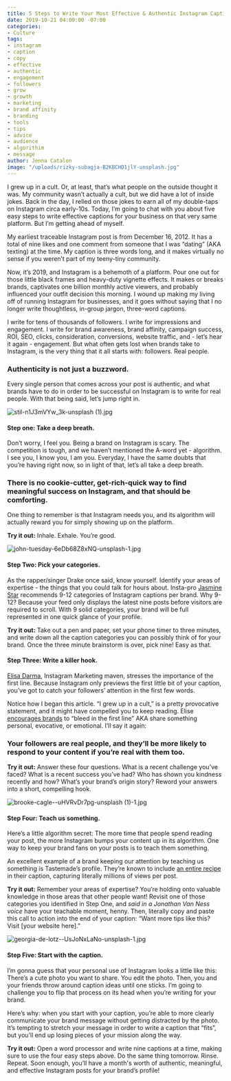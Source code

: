 ```yaml
---
title: 5 Steps to Write Your Most Effective & Authentic Instagram Caption Yet
date: 2019-10-21 04:00:00 -07:00
categories:
- Culture
tags:
- instagram
- caption
- copy
- effective
- authentic
- engagement
- followers
- grow
- growth
- marketing
- brand affinity
- branding
- tools
- tips
- advice
- audience
- algorithim
- message
author: Jenna Catalon
image: "/uploads/rizky-subagja-B2KBCHD1jlY-unsplash.jpg"
---
```


I grew up in a cult. Or, at least, that’s what people on the outside thought it was. My community wasn’t actually a cult, but we did have a lot of inside jokes. Back in the day, I relied on those jokes to earn all of my double-taps on Instagram circa early-10s. Today, I’m going to chat with you about five easy steps to write effective captions for your business on that very same platform. But I’m getting ahead of myself.

My earliest traceable Instagram post is from December 16, 2012. It has a total of nine likes and one comment from someone that I was “dating” (AKA texting) at the time. My caption is three words long, and it makes virtually no sense if you weren’t part of my teeny-tiny community.

Now, it’s 2019, and Instagram is a behemoth of a platform. Pour one out for those little black frames and heavy-duty vignette effects. It makes or breaks brands, captivates one billion monthly active viewers, and probably influenced your outfit decision this morning. I wound up making my living off of running Instagram for businesses, and it goes without saying that I no longer write thoughtless, in-group jargon, three-word captions.

I write for tens of thousands of followers. I write for impressions and engagement. I write for brand awareness, brand affinity, campaign success, ROI, SEO, clicks, consideration, conversions, website traffic, and - let’s hear it again - engagement. But what often gets lost when brands take to Instagram, is the very thing that it all starts with: followers. Real people. 

### Authenticity is not just a buzzword. 

Every single person that comes across your post is authentic, and what brands have to do in order to be successful on Instagram is to write for real people. With that being said, let’s jump right in.

![stil-n1J3mVYw_3k-unsplash (1).jpg](/uploads/stil-n1J3mVYw_3k-unsplash%20(1).jpg)

#### Step one: Take a deep breath.

Don’t worry, I feel you. Being a brand on Instagram is scary. The competition is tough, and we haven’t mentioned the A-word yet - algorithm. I see you, I know you, I am you. Everyday, I have the same doubts that you’re having right now, so in light of that, let’s all take a deep breath. 

### There is no cookie-cutter, get-rich-quick way to find meaningful success on Instagram, and that should be comforting. 

One thing to remember is that Instagram needs you, and its algorithm will actually reward you for simply showing up on the platform. 

**Try it out:** Inhale. Exhale. You’re good.

![john-tuesday-6eDb68Z8xNQ-unsplash-1.jpg](/uploads/john-tuesday-6eDb68Z8xNQ-unsplash-1.jpg)

#### Step Two: Pick your categories.
	
As the rapper/singer Drake once said, know yourself. Identify your areas of expertise - the things that you could talk for hours about. Insta-pro [Jasmine Star](https://www.instagram.com/jasminestar/) recommends 9-12 categories of Instagram captions per brand. Why 9-12? Because your feed only displays the latest nine posts before visitors are required to scroll. With 9 solid categories, your brand will be full represented in one quick glance of your profile.

**Try it out:** Take out a pen and paper, set your phone timer to three minutes, and write down all the caption categories you can possibly think of for your brand. Once the three minute brainstorm is over, pick nine! Easy as that.

#### Step Three: Write a killer hook.
	
[Elisa Darma](https://www.instagram.com/elisedarma/), Instagram Marketing maven, stresses the importance of the first line. Because Instagram only previews the first little bit of your caption, you’ve got to catch your followers’ attention in the first few words.
	
Notice how I began this article. “I grew up in a cult,” is a pretty provocative statement, and it might have compelled you to keep reading. Elise [encourages brands](https://www.instagram.com/tv/Bz-1oSvHAbl/?utm_source=ig_web_copy_link) to “bleed in the first line” AKA share something personal, evocative, or emotional. I’ll say it again: 

### Your followers are real people, and they’ll be more likely to respond to your content if you’re real with them too.
	
**Try it out:** Answer these four questions. What is a recent challenge you’ve faced? What is a recent success you’ve had? Who has shown you kindness recently and how? What’s your brand’s origin story? Reword your answers into a short, compelling hook.

![brooke-cagle--uHVRvDr7pg-unsplash (1)-1.jpg](/uploads/brooke-cagle--uHVRvDr7pg-unsplash%20(1)-1.jpg)

#### Step Four: Teach us something.
	
Here’s a little algorithm secret: The more time that people spend reading your post, the more Instagram bumps your content up in its algorithm. One way to keep your brand fans on your posts is to teach them something. 
	
An excellent example of a brand keeping our attention by teaching us something is Tastemade’s profile. They’re known to include [an entire recipe](https://www.instagram.com/p/B1471E5Dgpo/?utm_source=ig_web_copy_link) in their caption, capturing literally millions of views per post.

**Try it out:** Remember your areas of expertise? You’re holding onto valuable knowledge in those areas that other people want! Revisit one of those categories you identified in Step One, and *said in a Jonathan Van Ness voice* have your teachable moment, henny. Then, literally copy and paste this call to action into the end of your caption: “Want more tips like this? Visit [your website here].”

![georgia-de-lotz--UsJoNxLaNo-unsplash-1.jpg](/uploads/georgia-de-lotz--UsJoNxLaNo-unsplash-1.jpg)

#### Step Five: Start with the caption. 
	
I’m gonna guess that your personal use of Instagram looks a little like this: There’s a cute photo you want to share. You edit the photo. Then, you and your friends throw around caption ideas until one sticks. I’m going to challenge you to flip that process on its head when you’re writing for your brand. 
	
Here’s why: when you start with your caption, you’re able to more clearly communicate your brand message without getting distracted by the photo. It’s tempting to stretch your message in order to write a caption that “fits”, but you’ll end up losing pieces of your mission along the way.

**Try it out:** Open a word processor and write nine captions at a time, making sure to use the four easy steps above. Do the same thing tomorrow. Rinse. Repeat. Soon enough, you’ll have a month's worth of authentic, meaningful, and effective Instagram posts for your brand’s profile!